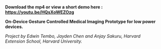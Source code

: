 **Download the mp4 or view a short demo here : https://youtu.be/HQsXoWEZOzg**

**On-Device Gesture Controlled Medical Imaging Prototype for low power devices.**

*Project by Edwin Tembo, Jayden Chen and Anjay Sakuru, Harvard Extension School, Harvard University.*
